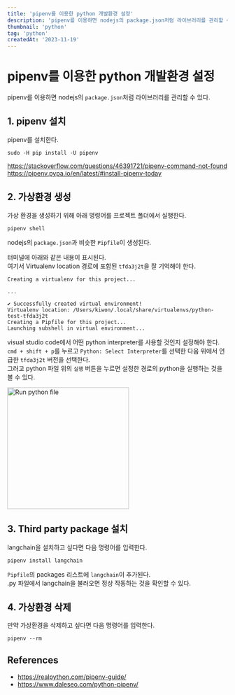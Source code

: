 ```yaml
---
title: 'pipenv를 이용한 python 개발환경 설정'
description: 'pipenv를 이용하면 nodejs의 package.json처럼 라이브러리를 관리할 수 있다.'
thumbnail: 'python'
tag: 'python'
createdAt: '2023-11-19'
---
```


# pipenv를 이용한 python 개발환경 설정

pipenv를 이용하면 nodejs의 `package.json`처럼 라이브러리를 관리할 수 있다.

## 1. pipenv 설치

pipenv를 설치한다.

```
sudo -H pip install -U pipenv
```

https://stackoverflow.com/questions/46391721/pipenv-command-not-found
https://pipenv.pypa.io/en/latest/#install-pipenv-today

## 2. 가상환경 생성

가상 환경을 생성하기 위해 아래 명령어를 프로젝트 폴더에서 실행한다.

```
pipenv shell
```

nodejs의 `package.json`과 비슷한 `Pipfile`이 생성된다.

터미널에 아래와 같은 내용이 표시된다.\
여기서 Virtualenv location 경로에 포함된 `tfda3j2t`을 잘 기억해야 한다.

```
Creating a virtualenv for this project...

...

✔ Successfully created virtual environment!
Virtualenv location: /Users/kiwon/.local/share/virtualenvs/python-test-tfda3j2t
Creating a Pipfile for this project...
Launching subshell in virtual environment...
```

visual studio code에서 어떤 python interpreter를 사용할 것인지 설정해야 한다.\
`cmd + shift + p`를 누르고 `Python: Select Interpreter`를 선택한 다음 위에서 언급한 `tfda3j2t` 버전을 선택한다.\
그러고 python 파일 위의 `실행` 버튼을 누르면 설정한 경로의 python을 실행하는 것을 볼 수 있다.

<img alt="Run python file" src="/images/blog/python-pipenv/run-python-file.webp" width="278">

## 3. Third party package 설치

langchain을 설치하고 싶다면 다음 명령어를 입력한다.

```
pipenv install langchain
```

`Pipfile`의 packages 리스트에 `langchain`이 추가된다.\
.py 파일에서 langchain을 불러오면 정상 작동하는 것을 확인할 수 있다.

## 4. 가상환경 삭제

만약 가상환경을 삭제하고 싶다면 다음 명령어를 입력한다.

```
pipenv --rm
```

## References

- https://realpython.com/pipenv-guide/
- https://www.daleseo.com/python-pipenv/
